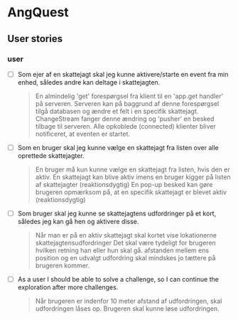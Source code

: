 # AngQuest

## User stories

### user

- [ ] Som ejer af en skattejagt skal jeg kunne aktivere/starte en event fra min enhed, således andre kan deltage i skattejagten.
    > En almindelig 'get' forespørgsel fra klient til en 'app.get handler' på serveren.
    > Serveren kan på baggrund af denne forespørgsel tilgå databasen og ændre et felt i en specifik skattejagt.
    > ChangeStream fanger denne ændring og 'pusher' en besked tilbage til serveren. 
    > Alle opkoblede (connected) klienter bliver notificeret, at eventen er startet.

- [ ] Som en bruger skal jeg kunne vælge en skattejagt fra listen over alle oprettede skattejagter.
    > En bruger må kun kunne vælge en skattejagt fra listen, hvis den er aktiv.
    > En skattejagt kan blive aktiv imens en bruger kigger på listen af skattejagter (reaktionsdygtig)
    > En pop-up besked kan gøre brugeren opmærksom på, at en specifik skattejagt er blevet aktiv (reaktionsdygtig)
    
- [ ] Som bruger skal jeg kunne se skattejagtens udfordringer på et kort, således jeg kan gå hen og aktivere disse.
    > Når man er på en aktiv skattejagt skal kortet vise lokationerne skattejagtensudfordringer
    > Det skal være tydeligt for brugeren hvilken retning han eller hun skal gå.
    > afstanden mellem ens position og en udvalgt udfordring skal mindskes jo tættere på brugeren kommer.

- [ ] As a user I should be able to solve a challenge, so I can continue the exploration after more challenges.
    > Når brugeren er indenfor 10 meter afstand af udfordringen, skal udfordringen låses op.
    > Brugeren skal kunne løse udfordringen.
